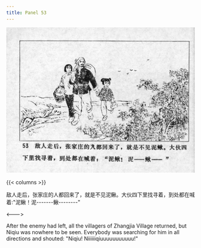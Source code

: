 ```yaml
---
title: Panel 53
---
```


![niqiu page](./../../../images/niqiu/seifert0397_nqkg_0057_053.jpg)

{{< columns >}}

敌人走后，张家庄的人都回来了，就是不见泥鳅。大伙四下里找寻着，到处都在喊着:"泥鳅！泥\-\-\-\-\-\--鳅\-\-\-\-\-\-\--"

<--->

After the enemy had left, all the villagers of Zhangjia Village returned, but Niqiu was nowhere to be seen. Everybody was searching for him in all directions and shouted: "Niqiu! Niiiiiiqiuuuuuuuuuuu!"